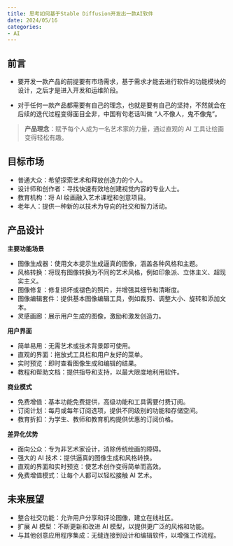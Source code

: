 ```yaml
---
title: 思考如何基于Stable Diffusion开发出一款AI软件
date: 2024/05/16
categories:
- AI
---
```


## 前言

- 要开发一款产品的前提要有市场需求，基于需求才能去进行软件的功能模块的设计，之后才是进入开发和运维阶段。

- 对于任何一款产品都需要有自己的理念，也就是要有自己的坚持，不然就会在后续的迭代过程变得面目全非，中国有句老话叫做 “人不像人，鬼不像鬼”。

> **产品理念**：赋予每个人成为一名艺术家的力量，通过直观的 AI 工具让绘画变得轻松有趣。

## 目标市场

- 普通大众：希望探索艺术和释放创造力的个人。
- 设计师和创作者：寻找快速有效地创建视觉内容的专业人士。
- 教育机构：将 AI 绘画融入艺术课程和创意项目。
- 老年人：提供一种新的以技术为导向的社交和智力活动。

## 产品设计

**主要功能场景**

- 图像生成器：使用文本提示生成逼真的图像，涵盖各种风格和主题。
- 风格转换：将现有图像转换为不同的艺术风格，例如印象派、立体主义、超现实主义。
- 图像修复：修复损坏或褪色的照片，并增强其细节和清晰度。
- 图像编辑套件：提供基本图像编辑工具，例如裁剪、调整大小、旋转和添加文本。
- 灵感画廊：展示用户生成的图像，激励和激发创造力。

**用户界面**

- 简单易用：无需艺术或技术背景即可使用。
- 直观的界面：拖放式工具栏和用户友好的菜单。
- 实时预览：即时查看图像生成和编辑的结果。
- 教程和帮助文档：提供指导和支持，以最大限度地利用软件。

**商业模式**

- 免费增值：基本功能免费提供，高级功能和工具需要付费订阅。
- 订阅计划：每月或每年订阅选项，提供不同级别的功能和存储空间。
- 教育折扣：为学生、教师和教育机构提供优惠的订阅价格。

**差异化优势**

- 面向公众：专为非艺术家设计，消除传统绘画的障碍。
- 强大的 AI 技术：提供逼真的图像生成和风格转换。
- 直观的界面和实时预览：使艺术创作变得简单而高效。
- 免费增值模式：让每个人都可以轻松接触 AI 艺术。

## 未来展望

- 整合社交功能：允许用户分享和评论图像，建立在线社区。
- 扩展 AI 模型：不断更新和改进 AI 模型，以提供更广泛的风格和功能。
- 与其他创意应用程序集成：无缝连接到设计和编辑软件，以增强工作流程。
